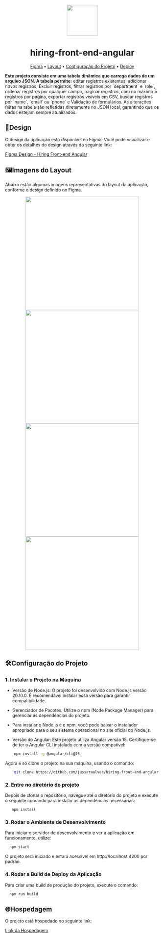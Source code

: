 <p align="center">
<img src="https://github-production-user-asset-6210df.s3.amazonaws.com/76541047/365524077-d98e20f2-997a-4079-9e2b-356f29cc9ff1.png?X-Amz-Algorithm=AWS4-HMAC-SHA256&X-Amz-Credential=AKIAVCODYLSA53PQK4ZA%2F20240909%2Fus-east-1%2Fs3%2Faws4_request&X-Amz-Date=20240909T053843Z&X-Amz-Expires=300&X-Amz-Signature=412cfcfa3f61cfd1374f702dbc2ec83a65cf9bae9e09554366ba0325bd9174bb&X-Amz-SignedHeaders=host&actor_id=76541047&key_id=0&repo_id=803458455" width="100" />
</p>

<h1 align="center">
  hiring-front-end-angular
</h1>

<p align="center">
 <a href="#figma">Figma</a> •
 <a href="#layout">Layout</a> • 
 <a href="#config">Configuração do Projeto</a> • 
 <a href="#deploy">Deploy</a> 
</p>

<p> 
  <strong> Este projeto consiste em uma tabela dinâmica que carrega dados de um arquivo JSON. A tabela permite:</strong> editar registros existentes, adicionar novos registros, Excluir registros, filtrar registros por `department` e `role`, ordenar registros por qualquer campo, paginar registros, com no máximo 5 registros por página, exportar registros visíveis em CSV, buscar registros por `name`, `email` ou `phone` e Validação de formulários.
  As alterações feitas na tabela são refletidas diretamente no JSON local, garantindo que os dados estejam sempre atualizados.
</p>
  
<h2 id="figma">🎨Design</h2> 

O design da aplicação está disponível no Figma. Você pode visualizar e obter os detalhes do design através do seguinte link:

[Figma Design - Hiring Front-end Angular](https://www.figma.com/design/JCwvqIXLh0Kc8TtHW86zCW/hiring-front-end-angular?node-id=1-475&node-type=FRAME&t=V3Xz037K3yza65wf-0)

<h2 id="layout">🖼️Imagens do Layout</h2>

Abaixo estão algumas imagens representativas do layout da aplicação, conforme o design definido no Figma. 

<p align="center">
  <img src="https://github-production-user-asset-6210df.s3.amazonaws.com/76541047/365513455-b73d50e3-c8bb-42d4-9a9e-5ffe79af5ece.png?X-Amz-Algorithm=AWS4-HMAC-SHA256&X-Amz-Credential=AKIAVCODYLSA53PQK4ZA%2F20240909%2Fus-east-1%2Fs3%2Faws4_request&X-Amz-Date=20240909T043748Z&X-Amz-Expires=300&X-Amz-Signature=b41c91b9b8fc377a66e12d83f84f5e9df3320dbad756f0ce8c6a33265db73b1e&X-Amz-SignedHeaders=host&actor_id=76541047&key_id=0&repo_id=803458455" width="370"/>
  <img src="https://github-production-user-asset-6210df.s3.amazonaws.com/76541047/365513795-ca68d786-c5cb-491e-816a-18aae799f2bd.png?X-Amz-Algorithm=AWS4-HMAC-SHA256&X-Amz-Credential=AKIAVCODYLSA53PQK4ZA%2F20240909%2Fus-east-1%2Fs3%2Faws4_request&X-Amz-Date=20240909T043940Z&X-Amz-Expires=300&X-Amz-Signature=42037304f47a50a240680666d1989bfb82a02f0a56698db29bb7fc5dca90bee9&X-Amz-SignedHeaders=host&actor_id=76541047&key_id=0&repo_id=803458455" width="370"/>
  <img src="https://github-production-user-asset-6210df.s3.amazonaws.com/76541047/365514123-40d61567-f960-4de4-bfd8-8f70be67d81b.png?X-Amz-Algorithm=AWS4-HMAC-SHA256&X-Amz-Credential=AKIAVCODYLSA53PQK4ZA%2F20240909%2Fus-east-1%2Fs3%2Faws4_request&X-Amz-Date=20240909T044213Z&X-Amz-Expires=300&X-Amz-Signature=8cfd3574b540ec7e349982a0da818fe0bba64152913e5a28344fde8292b970e0&X-Amz-SignedHeaders=host&actor_id=76541047&key_id=0&repo_id=803458455" width="370"/>
  <img src="https://github-production-user-asset-6210df.s3.amazonaws.com/76541047/365534428-0e97e2a8-f844-460c-8f26-c56d561b426c.png?X-Amz-Algorithm=AWS4-HMAC-SHA256&X-Amz-Credential=AKIAVCODYLSA53PQK4ZA%2F20240909%2Fus-east-1%2Fs3%2Faws4_request&X-Amz-Date=20240909T062539Z&X-Amz-Expires=300&X-Amz-Signature=0aeb4c3012ed81c26a993ff23e08a0ffa7598f6687898e8e7687fc25a5f1e1a6&X-Amz-SignedHeaders=host&actor_id=76541047&key_id=0&repo_id=852424512" width="370"/>

</p>

<h2 id="config">🛠️Configuração do Projeto </h2>

### 1. Instalar o Projeto na Máquina

- Versão de Node.js: O projeto foi desenvolvido com Node.js versão 20.10.0. É recomendável instalar essa versão para garantir compatibilidade.

- Gerenciador de Pacotes: Utilize o npm (Node Package Manager) para gerenciar as dependências do projeto.

- Para instalar o Node.js e o npm, você pode baixar o instalador apropriado para o seu sistema operacional no site oficial do Node.js.

- Versão do Angular:
Este projeto utiliza Angular versão 15. Certifique-se de ter o Angular CLI instalado com a versão compatível:

```bash
    npm install -g @angular/cli@15
```
Agora é só clone o projeto na sua máquina, usando o comando:

```bash
    git clone https://github.com/jussaraalves/hiring-front-end-angular.git
```

### 2. Entre no diretório do projeto
Depois de clonar o repositório, navegue até o diretório do projeto e execute o seguinte comando para instalar as dependências necessárias:

```bash
   npm install
```

### 3. Rodar o Ambiente de Desenvolvimento
Para iniciar o servidor de desenvolvimento e ver a aplicação em funcionamento, utilize:

```bash
  npm start
```
O projeto será iniciado e estará acessível em http://localhost:4200 por padrão.

### 4. Rodar a Build de Deploy da Aplicação
Para criar uma build de produção do projeto, execute o comando:

```bash
  npm run build
```
<h2 id="deploy">🌐Hospedagem</h2>

O projeto está hospedado no seguinte link:

[Link da Hospedagem](https://example.com) 
